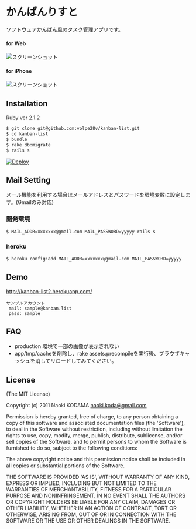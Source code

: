 # かんばんりすと

ソフトウェアかんばん風のタスク管理アプリです。

#### for Web
![スクリーンショット](https://dl.dropboxusercontent.com/u/1215986/kanban-list.png)
#### for iPhone
![スクリーンショット](https://dl.dropboxusercontent.com/u/1215986/kanban-list_iphone.png)

## Installation

Ruby ver 2.1.2

```bash
$ git clone git@github.com:volpe28v/kanban-list.git
$ cd kanban-list
$ bundle
$ rake db:migrate
$ rails s
```

[![Deploy](https://www.herokucdn.com/deploy/button.png)](https://heroku.com/deploy)

## Mail Setting

メール機能を利用する場合はメールアドレスとパスワードを環境変数に設定します。(Gmailのみ対応)
### 開発環境
```bash
$ MAIL_ADDR=xxxxxxx@gmail.com MAIL_PASSWORD=yyyyy rails s
```

### heroku
```bash
$ heroku config:add MAIL_ADDR=xxxxxxx@gmail.com MAIL_PASSWORD=yyyyy
```
## Demo
http://kanban-list2.herokuapp.com/

```
サンプルアカウント
 mail: sample@kanban.list
 pass: sample
```

## FAQ
- production 環境で一部の画像が表示されない
 - app/tmp/cacheを削除し、rake assets:precompileを実行後、ブラウザキャッシュを消してリロードしてみてください。

## License
(The MIT License)

Copyright (c) 2011 Naoki KODAMA <naoki.koda@gmail.com>

Permission is hereby granted, free of charge, to any person obtaining a copy of this software and associated documentation files (the 'Software'), to deal in the Software without restriction, including without limitation the rights to use, copy, modify, merge, publish, distribute, sublicense, and/or sell copies of the Software, and to permit persons to whom the Software is furnished to do so, subject to the following conditions:

The above copyright notice and this permission notice shall be included in all copies or substantial portions of the Software.

THE SOFTWARE IS PROVIDED 'AS IS', WITHOUT WARRANTY OF ANY KIND, EXPRESS OR IMPLIED, INCLUDING BUT NOT LIMITED TO THE WARRANTIES OF MERCHANTABILITY, FITNESS FOR A PARTICULAR PURPOSE AND NONINFRINGEMENT. IN NO EVENT SHALL THE AUTHORS OR COPYRIGHT HOLDERS BE LIABLE FOR ANY CLAIM, DAMAGES OR OTHER LIABILITY, WHETHER IN AN ACTION OF CONTRACT, TORT OR OTHERWISE, ARISING FROM, OUT OF OR IN CONNECTION WITH THE SOFTWARE OR THE USE OR OTHER DEALINGS IN THE SOFTWARE.

